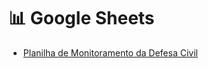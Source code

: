 # 📊 Google Sheets

- [Planilha de Monitoramento da Defesa Civil](https://docs.google.com/spreadsheets/d/1H1zP9-9wuWSaKQ42PPWfBeWI3orkBrMcKRiPaCnG0vY/edit?gid=0#gid=0)